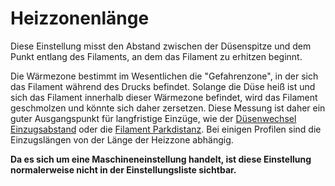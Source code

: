 Heizzonenlänge
====
Diese Einstellung misst den Abstand zwischen der Düsenspitze und dem Punkt entlang des Filaments, an dem das Filament zu erhitzen beginnt.

Die Wärmezone bestimmt im Wesentlichen die "Gefahrenzone", in der sich das Filament während des Drucks befindet. Solange die Düse heiß ist und sich das Filament innerhalb dieser Wärmezone befindet, wird das Filament geschmolzen und könnte sich daher zersetzen. Diese Messung ist daher ein guter Ausgangspunkt für langfristige Einzüge, wie der [Düsenwechsel Einzugsabstand](../dual/switch_extruder_retraction_amount.md) oder die [Filament Parkdistanz](machine_filament_park_distance.md). Bei einigen Profilen sind die Einzugslängen von der Länge der Heizzone abhängig.

**Da es sich um eine Maschineneinstellung handelt, ist diese Einstellung normalerweise nicht in der Einstellungsliste sichtbar.**